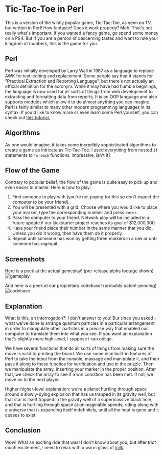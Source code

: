 # Tic-Tac-Toe in Perl

This is a version of the wildly popular game, Tic-Tac-Toe, as seen on TV, but written in Perl! How fantastic! Does it work properly? Meh. That's not really what's important. If you wanted a fancy game, go spend some money on a PS4. But if you are a person of descerning tastes and want to rule your kingdom of numbers, this is the game for you.

## Perl

Perl was initially developed by Larry Wall in 1987 as a language to replace AWK for text-editing and replacement. Some people say that it stands for "Practical Extraction and Reporting Language", but there's not actually an official definition for the acronym. While it may have had humble beginings, the language is now used for all sorts of things from web development to extracting and formatting data from reports. It is an OOP language and also supports modules which allow it to do almost anything you can imagine. Perl is fairly similar to many other modern programming languages in its syntax. If you'd like to know more or even learn some Perl yourself, you can check out [this tutorial.](https://www.guru99.com/perl-tutorials.html)

## Algorithms

As one would imagine, it takes some incredibly sophisticated algorithms to create a game as intricate as Tic-Tac-Toe. I used everything from nested `if` statements to `foreach` functions. Impressive, isn't it? 

## Flow of the Game

Contrary to popular belief, the flow of the game is quite easy to pick up and even easier
to master. Here is how to play:
   1. Find someone to play with (you're not paying for this so don't expect the computer to be your friend).
   2. You will be presented with a grid. Choose where you would like to place your marker, type the corresponding number and press `enter`.
   3. Pass the computer to your friend. Network play will be included in a future update if our kickstarter project reaches its goal of $12,000,000.
   4. Have your friend place their number in the same manner that you did. Unless you did it wrong, then have them do it properly.
   5. Repeat until someone has won by getting three markers in a row or until someone has ragequit.

## Screenshots
Here is a peek at the actual gameplay! (pre-release alpha footage shown)
![gameplay](/assets/gameplay.png)

And here is a peek at our proprietary codebase! (probably patent-pending)
![codebase](/assets/codebase.png)

## Explanation

What is this, an interrogation?! I don't answer to you! But since you asked - what we've done is arrange quantum particles in a particular arrangement in order to manipulate other particles in a precise way that enabled our computer to translate them into what you see. If you want an explanation that's slightly more high-level, I suppose I can oblige.

We have several functions that do all sorts of things from making sure the move is valid to printing the board. We use some nice built-in features of Perl to take the input from the console, massage and manipulate it, and then pass it along to these functios for verification and use in the puzzle. Then we manipulate the array, inserting your marker in the proper position. After that, we check the array to see if a win condition has been met. If not, we move on to the next player. 

Higher-higher-level explanation: we're a planet hurtling through space around a slowly-dying explosion that has us trapped in its gravity well, but that star is itself trapped in the gravity well of a supermassive black hole, and that is hurtling through space at unimaginable speeds, riding along with a universe that is expanding itself indefinitely, until all the heat is gone and it ceases to exist.

## Conclusion

Wow! What an exciting ride that was! I don't know about you, but after _that_ much excitement, I need to relax with a warm glass of [milk](https://www.gotmilk.com). 
